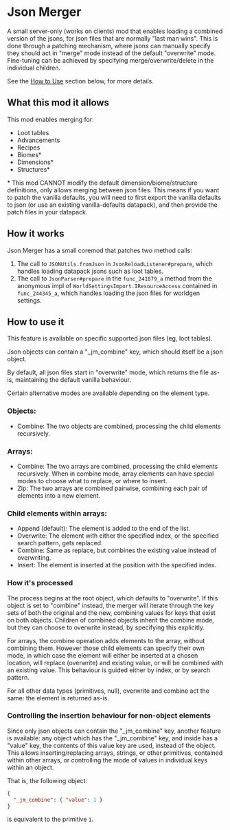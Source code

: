 Json Merger
=============

A small server-only (works on clients) mod that enables loading a combined version of the jsons,
for json files that are normally "last man wins".
This is done through a patching mechanism, where jsons can manually specify they should act in "merge" mode instead of
the default "overwrite" mode. Fine-tuning can be achieved by specifying merge/overwrite/delete in the individual children.

See the [How to Use](#how-to-use-it) section below, for more details.

## What this mod it allows

This mod enables merging for:
* Loot tables
* Advancements
* Recipes
* Biomes*
* Dimensions*
* Structures*

\* This mod CANNOT modify the default dimension/biome/structure definitions, only allows merging between json files. 
This means if you want to patch the vanilla defaults, you will need to first export the vanilla defaults to json (or use an existing vanilla-defaults datapack),
and then provide the patch files in your datapack.  

## How it works

Json Merger has a small coremod that patches two method calls:

1. The call to `JSONUtils.fromJson` in `JsonReloadListener#prepare`, which handles loading datapack jsons such as loot tables.
2. The call to `JsonParser#prepare` in the `func_241879_a` method from the anonymous impl of `WorldSettingsImport.IResourceAccess` contained in `func_244345_a`,
 which handles loading the json files for worldgen settings.

## How to use it

This feature is available on specific supported json files (eg, loot tables).

Json objects can contain a "_jm_combine" key, which should itself be a json object. 

By default, all json files start in "overwrite" mode, which returns the file as-is, maintaining the default vanilla behaviour. 

Certain alternative modes are available depending on the element type.

### Objects:

- Combine: The two objects are combined, processing the child elements recursively.

### Arrays:

- Combine: The two arrays are combined, processing the child elements recursively. When in combine mode, array elements can have special modes to choose what to replace, or where to insert.
- Zip: The two arrays are combined pairwise, combining each pair of elements into a new element.

### Child elements within arrays:

- Append (default): The element is added to the end of the list.
- Overwrite: The element with either the specified index, or the specified search pattern, gets replaced.
- Combine: Same as replace, but combines the existing value instead of overwriting.
- Insert: The element is inserted at the position with the specified index.

### How it's processed

The process begins at the root object, which defaults to "overwrite". If this object is set to "combine" instead, the merger will iterate through the key sets of both the original and the new, combining values for keys that exist on both objects. Children of combined objects inherit the combine mode, but they can choose to overwrite instead, by specifying this explicitly.

For arrays, the combine operation adds elements to the array, without combining them. However those child elements can specify their own mode, in which case the element will either be inserted at a chosen location, will replace (overwrite) and existing value, or will be combined with an existing value. This behaviour is guided either by index, or by search pattern.

For all other data types (primitives, null), overwrite and combine act the same: the element is returned as-is.

### Controlling the insertion behaviour for non-object elements

Since only json objects can contain the "_jm_combine" key, another feature is available: any object which has the "_jm_combine" key, and inside has a "value" key, the contents of this value key are used, instead of the object. This allows inserting/replacing arrays, strings, or other primitives, contained within other arrays, or controlling the mode of values in individual keys within an object.

That is, the following object: 

```json
{
  "_jm_combine": { "value": 1 }
}
```

is equivalent to the primitive `1`. 